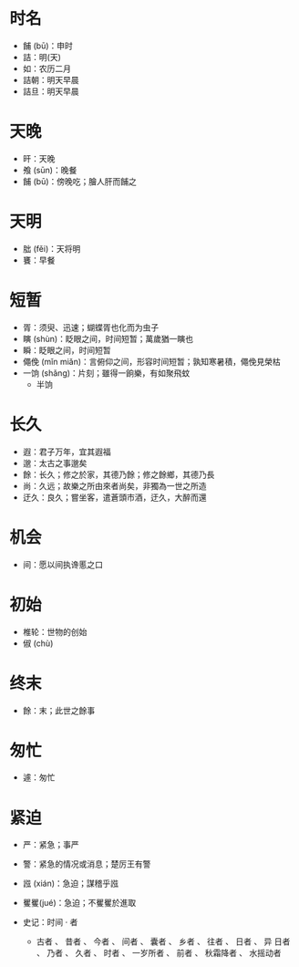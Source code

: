 # 时名
* 餔 (bū)：申时
* 詰：明(天)
* 如：农历二月
* 詰朝：明天早晨
* 詰旦：明天早晨
# 天晚
* 旰：天晚
* 飧 (sūn)：晚餐
* 餔 (bū)：傍晚吃；膾人肝而餔之
# 天明
* 朏 (fěi)：天将明
* 饔：早餐

# 短暂
* 胥：须臾、迅速；蝴蝶胥也化而为虫子
* 瞚 (shùn)：眨眼之间，时间短暂；萬歲猶一瞚也
* 瞬：眨眼之间，时间短暂
* 僶俛 (mǐn miǎn)：言俯仰之间，形容时间短暂；孰知寒暑積，僶俛見榮枯
* 一饷 (shǎng)：片刻；雖得一餉樂，有如聚飛蚊
	* 半饷
# 长久
* 遐：君子万年，宜其遐福
* 邈：太古之事邈矣
* 餘：长久；修之於家，其德乃餘；修之餘鄉，其德乃長
* 尚：久远；故樂之所由來者尚矣，非獨為一世之所造
* 迂久：良久；嘗坐客，遣蒼頭市酒，迂久，大醉而還
# 机会
* 间：愿以间执谗慝之口
# 初始
* 椎轮：世物的创始
* 俶 (chù)
# 终末
* 餘：末；此世之餘事
# 匆忙
* 遽：匆忙
# 紧迫
* 严：紧急；事严
* 警：紧急的情况或消息；楚厉王有警
* 誸 (xián)：急迫；謀稽乎誸
* 矍矍(jué)：急迫；不矍矍於進取

* 史记：时间 · 者
	* 古者 、 昔者 、 今者 、 间者 、 囊者 、 乡者 、 往者 、 日者 、 异 日者 、 乃者 、 久者 、 时者 、 一岁所者 、 前者 、 秋霜降者 、 水摇动者

